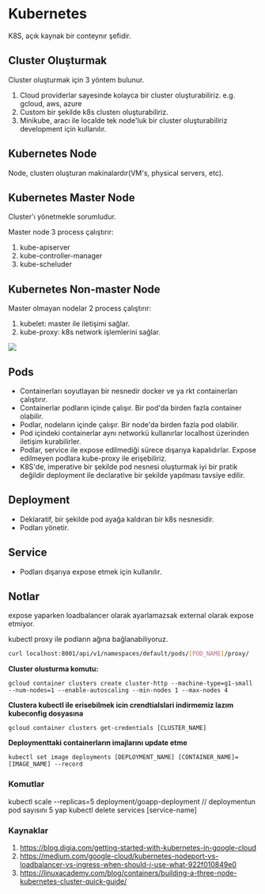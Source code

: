 # Kubernetes

K8S, açık kaynak bir conteynır şefidir.

## Cluster Oluşturmak

Cluster oluşturmak için 3 yöntem bulunur.

1. Cloud providerlar sayesinde kolayca bir cluster oluşturabiliriz. e.g. gcloud, aws, azure
2. Custom bir şekilde k8s clusterı oluşturabiliriz.
3. Minikube, aracı ile localde tek node'luk bir cluster oluşturabiliriz development için kullanılır.

## Kubernetes Node

Node, clusterı oluşturan makinalardır(VM's, physical servers, etc).

## Kubernetes Master Node

Cluster'ı yönetmekle sorumludur.

Master node 3 process çalıştırır:

1. kube-apiserver
2. kube-controller-manager
3. kube-scheluder

## Kubernetes Non-master Node

Master olmayan nodelar 2 process çalıştırır:

1. kubelet: master ile iletişimi sağlar.
2. kube-proxy: k8s network işlemlerini sağlar.

![](https://d33wubrfki0l68.cloudfront.net/7016517375d10c702489167e704dcb99e570df85/7bb53/images/docs/components-of-kubernetes.png)

## Pods

- Containerları soyutlayan bir nesnedir docker ve ya rkt containerları çalıştırır.
- Containerlar podların içinde çalışır. Bir pod'da birden fazla container olabilir.
- Podlar, nodeların içinde çalışır. Bir node'da birden fazla pod olabilir.
- Pod içindeki containerlar aynı networkü kullanırlar localhost üzerinden iletişim kurabilirler.
- Podlar, service ile expose edilmediği sürece dışarıya kapalıdırlar. Expose edilmeyen podlara kube-proxy ile erişebiliriz.
- K8S'de, imperative bir şekilde pod nesnesi oluşturmak iyi bir pratik değildir deployment ile declarative bir şekilde yapılması tavsiye edilir.

## Deployment

- Deklaratif, bir şekilde pod ayağa kaldıran bir k8s nesnesidir.
- Podları yönetir.

## Service

- Podları dışarıya expose etmek için kullanılır.

## Notlar

expose yaparken loadbalancer olarak ayarlamazsak external olarak expose etmiyor.

kubectl proxy ile podların ağına bağlanabiliyoruz.

```sh
curl localhost:8001/api/v1/namespaces/default/pods/[POD_NAME]/proxy/
```

**Cluster olusturma komutu:**

```
gcloud container clusters create cluster-http --machine-type=g1-small --num-nodes=1 --enable-autoscaling --min-nodes 1 --max-nodes 4
```

**Clustera kubectl ile erisebilmek icin crendtialslari indirmemiz lazım kubeconfig dosyasına**

```
gcloud container clusters get-credentials [CLUSTER_NAME]
```

**Deploymenttaki containerların imajlarını update etme**

```
kubectl set image deployments [DEPLOYMENT_NAME] [CONTAINER_NAME]=[IMAGE_NAME] --record
```

### Komutlar

kubectl scale --replicas=5 deployment/goapp-deployment // deploymentun pod sayısını 5 yap
kubectl delete services [service-name]

### Kaynaklar

1. https://blog.digia.com/getting-started-with-kubernetes-in-google-cloud
2. https://medium.com/google-cloud/kubernetes-nodeport-vs-loadbalancer-vs-ingress-when-should-i-use-what-922f010849e0
3. https://linuxacademy.com/blog/containers/building-a-three-node-kubernetes-cluster-quick-guide/
